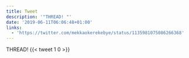```yaml
---
title: Tweet
description: '"THREAD! "'
date: '2019-06-11T06:06:48+01:00'
links:
  - 'https://twitter.com/mekkaokerekebye/status/1135981075086266368'
---
```

THREAD! 
      {{< tweet 1 0 >}}
    
